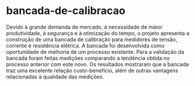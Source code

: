 # bancada-de-calibracao

Devido à grande demanda de mercado, à necessidade de maior produtividade, à segurança e à otimização do tempo, o projeto apresenta a construção de uma bancada de calibração
para medidores de tensão, corrente e resistência elétrica. A bancada foi desenvolvida como oportunidade de melhoria de um processo existente. Para a validação da bancada foram
feitas medições comparando a tendência obtida no processo anterior com este novo. Os resultados mostraram que a bancada traz uma excelente relação custo-benefício, além de
outras vantagens relacionadas à qualidade das medições.
